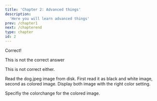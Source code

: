 ```yaml
---
title: 'Chapter 2: Advanced things'
description:
  'Here you will learn advanced things'
prev: /chapter1
next: /chapterend
type: chapter
id: 2
---
```


<exercise id="3" title="Images for a computer" type="slides">

<slides source="chapter2_01_images">
</slides>

</exercise>

<exercise id="4" title="Arrays">
<choice>
<opt text="Images are n-dimensional arrays for the computer" correct="true">

Correct!

</opt>

<opt text="Values range from 0 to 1 million for each pixel">

This is not the correct answer

</opt>

<opt text="Black and white images and colored images have the same number of channels">

This is not correct either.

</opt>
</choice>

</exercise>


<exercise id="5" title="Coding" type="slides">

<slides source="chapter2_02_coding">
</slides>
</exercise>

<exercise id="6" title="Hands on">

Read the dog.jpeg image from disk.
First read it as black and white image, second as colored image.
Display both image with the right color setting.

<codeblock id="02_02">

Specifiy the colorchange for the colored image.

</codeblock>
</exercise>

